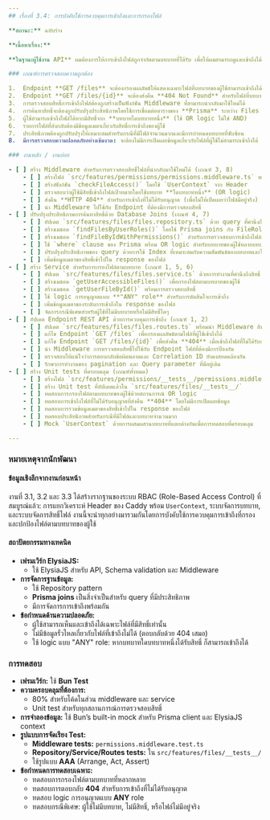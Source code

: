 ```yaml
---
## เรื่องที่ 3.4: การบังคับใช้การควบคุมการเข้าถึงและการกรองไฟล์

**สถานะ:** ฉบับร่าง

**เนื้อหาเรื่อง:**

**ในฐานะผู้ใช้งาน API** ผมต้องการให้การเข้าถึงไฟล์ถูกจำกัดตามบทบาทที่ได้รับ เพื่อให้ผมสามารถดูและเข้าถึงได้เฉพาะไฟล์ที่บทบาทของผมได้รับอนุญาต

### เกณฑ์การตรวจสอบความถูกต้อง

1.  Endpoint **GET /files** จะต้องกรองผลลัพธ์ให้แสดงเฉพาะไฟล์ที่บทบาทของผู้ใช้สามารถเข้าถึงได้
2.  Endpoint **GET /files/{id}** จะต้องส่งคืน **404 Not Found** สำหรับไฟล์ที่บทบาทของผู้ใช้ไม่สามารถเข้าถึงได้
3.  การตรวจสอบสิทธิ์การเข้าถึงไฟล์ต้องถูกสร้างเป็นฟังก์ชัน Middleware ที่สามารถนำกลับมาใช้ใหม่ได้
4.  การค้นหาสิทธิ์จะต้องถูกปรับปรุงประสิทธิภาพโดยใช้การเชื่อมต่อตารางของ **Prisma** ระหว่าง Files และ FileRolePermissions
5.  ผู้ใช้สามารถเข้าถึงไฟล์ได้หากมีสิทธิ์จาก **บทบาทใดบทบาทหนึ่ง** (ใช้ OR logic ไม่ใช่ AND)
6.  รายการไฟล์ที่ส่งกลับต้องมีข้อมูลเมตาเกี่ยวกับสิทธิ์การเข้าถึงของผู้ใช้
7.  ประสิทธิภาพต้องถูกปรับปรุงให้เหมาะสมสำหรับกรณีที่มีไฟล์จำนวนมากและมีการกำหนดบทบาทที่ซับซ้อน
8.  มีการตรวจสอบความปลอดภัยอย่างเข้มงวด: จะต้องไม่มีการเปิดเผยข้อมูลเกี่ยวกับไฟล์ที่ผู้ใช้ไม่สามารถเข้าถึงได้

### งานหลัก / งานย่อย

- [ ] สร้าง Middleware สำหรับการตรวจสอบสิทธิ์ไฟล์ที่นำกลับมาใช้ใหม่ได้ (เกณฑ์ 3, 8)
    - [ ] สร้างไฟล์ `src/features/permissions/permissions.middleware.ts` พร้อม logic การตรวจสอบสิทธิ์
    - [ ] สร้างฟังก์ชัน `checkFileAccess()` โดยใช้ `UserContext` จาก Header
    - [ ] ตรวจสอบว่าผู้ใช้มีสิทธิ์เข้าถึงไฟล์เป้าหมายโดยใช้บทบาท **ใดบทบาทหนึ่ง** (OR logic)
    - [ ] ส่งคืน **HTTP 404** สำหรับการเข้าถึงที่ไม่ได้รับอนุญาต (เพื่อไม่ให้เปิดเผยว่าไฟล์มีอยู่จริง)
    - [ ] นำ Middleware ไปใช้กับ Endpoint ที่ต้องมีการตรวจสอบสิทธิ์
- [ ] ปรับปรุงประสิทธิภาพการค้นหาสิทธิ์ด้วย Database Joins (เกณฑ์ 4, 7)
    - [ ] อัปเดต `src/features/files/files.repository.ts` ด้วย query ที่คำนึงถึงสิทธิ์
    - [ ] สร้างเมธอด `findFilesByUserRoles()` โดยใช้ Prisma joins กับ FileRolePermissions
    - [ ] สร้างเมธอด `findFileByIdWithPermissions()` สำหรับการตรวจสอบการเข้าถึงไฟล์เดี่ยว
    - [ ] ใช้ `where` clause ของ Prisma พร้อม OR logic สำหรับบทบาทของผู้ใช้หลายบทบาท
    - [ ] ปรับปรุงประสิทธิภาพของ query ด้วยการใช้ Index ที่เหมาะสมกับความสัมพันธ์ของบทบาทและไฟล์
    - [ ] เพิ่มข้อมูลเมตาของสิทธิ์เข้าไปใน response ของไฟล์
- [ ] สร้าง Service สำหรับการกรองไฟล์ตามบทบาท (เกณฑ์ 1, 5, 6)
    - [ ] อัปเดต `src/features/files/files.service.ts` ด้วยการทำงานที่คำนึงถึงสิทธิ์
    - [ ] สร้างเมธอด `getUserAccessibleFiles()` เพื่อกรองไฟล์ตามบทบาทของผู้ใช้
    - [ ] สร้างเมธอด `getUserFileById()` พร้อมการตรวจสอบสิทธิ์
    - [ ] ใช้ logic การอนุญาตแบบ **"ANY" role** สำหรับการตัดสินใจการเข้าถึง
    - [ ] เพิ่มข้อมูลเมตาของระดับการเข้าถึงใน response ของไฟล์
    - [ ] จัดการกรณีพิเศษสำหรับผู้ใช้ที่ไม่มีบทบาทหรือไม่มีสิทธิ์ใดๆ
- [ ] อัปเดต Endpoint REST API ด้วยการควบคุมการเข้าถึง (เกณฑ์ 1, 2)
    - [ ] อัปเดต `src/features/files/files.routes.ts` พร้อมนำ Middleware สิทธิ์มาใช้
    - [ ] แก้ไข Endpoint `GET /files` เพื่อกรองผลลัพธ์ตามไฟล์ที่ผู้ใช้เข้าถึงได้
    - [ ] แก้ไข Endpoint `GET /files/{id}` เพื่อส่งคืน **404** เมื่อเข้าถึงไฟล์ที่ไม่ได้รับอนุญาต
    - [ ] นำ Middleware การตรวจสอบสิทธิ์ไปใช้กับ Endpoint ไฟล์ที่ต้องมีการป้องกัน
    - [ ] ตรวจสอบให้แน่ใจว่าการตอบกลับข้อผิดพลาดและ Correlation ID ยังคงสอดคล้องกัน
    - [ ] รักษาการทำงานของ pagination และ Query parameter ที่มีอยู่เดิม
- [ ] สร้าง Unit tests ที่ครอบคลุม (เกณฑ์ทั้งหมด)
    - [ ] สร้างไฟล์ `src/features/permissions/__tests__/permissions.middleware.test.ts`
    - [ ] สร้าง Unit test ที่อัปเดตแล้วใน `src/features/files/__tests__/`
    - [ ] ทดสอบการกรองไฟล์ตามบทบาทของผู้ใช้ด้วยสถานการณ์ OR logic
    - [ ] ทดสอบการเข้าถึงไฟล์ที่ไม่ได้รับอนุญาตที่ส่งคืน **404** โดยไม่มีการเปิดเผยข้อมูล
    - [ ] ทดสอบการรวมข้อมูลเมตาของสิทธิ์เข้าไปใน response ของไฟล์
    - [ ] ทดสอบประสิทธิภาพสำหรับกรณีที่มีไฟล์และบทบาทจำนวนมาก
    - [ ] Mock `UserContext` ด้วยการผสมผสานบทบาทที่แตกต่างกันเพื่อการทดสอบที่ครอบคลุม

---
```


### หมายเหตุจากนักพัฒนา

#### ข้อมูลเชิงลึกจากงานก่อนหน้า
งานที่ 3.1, 3.2 และ 3.3 ได้สร้างรากฐานของระบบ RBAC (Role-Based Access Control) ที่สมบูรณ์แล้ว: การแยกวิเคราะห์ Header ของ Caddy พร้อม `UserContext`, ระบบจัดการบทบาท, และระบบจัดการสิทธิ์ไฟล์ งานนี้จะนำทุกอย่างมารวมกันโดยการบังคับใช้การควบคุมการเข้าถึงที่กรองและปกป้องไฟล์ตามบทบาทของผู้ใช้

#### สถาปัตยกรรมทางเทคนิค
* **เฟรมเวิร์ก ElysiaJS:**
    * ใช้ ElysiaJS สำหรับ API, Schema validation และ Middleware
* **การจัดการฐานข้อมูล:**
    * ใช้ Repository pattern
    * **Prisma joins** เป็นสิ่งจำเป็นสำหรับ query ที่มีประสิทธิภาพ
    * มีการจัดการการเข้าถึงพร้อมกัน
* **ข้อกำหนดด้านความปลอดภัย:**
    * ผู้ใช้สามารถเห็นและเข้าถึงได้เฉพาะไฟล์ที่มีสิทธิ์เท่านั้น
    * ไม่มีข้อมูลรั่วไหลเกี่ยวกับไฟล์ที่เข้าถึงไม่ได้ (ตอบกลับด้วย 404 เสมอ)
    * ใช้ logic แบบ "ANY" role: หากบทบาทใดบทบาทหนึ่งได้รับสิทธิ์ ก็สามารถเข้าถึงได้

### การทดสอบ
* **เฟรมเวิร์ก:** ใช้ **Bun Test**
* **ความครอบคลุมที่ต้องการ:**
    * 80% สำหรับโค้ดในส่วน middleware และ service
    * Unit test สำหรับทุกสถานการณ์การตรวจสอบสิทธิ์
* **การจำลองข้อมูล:** ใช้ Bun’s built-in mock สำหรับ Prisma client และ ElysiaJS context
* **รูปแบบการจัดเรียง Test:**
    * **Middleware tests:** `permissions.middleware.test.ts`
    * **Repository/Service/Routes tests:** ใน `src/features/files/__tests__/`
    * ใช้รูปแบบ **AAA** (Arrange, Act, Assert)
* **ข้อกำหนดการทดสอบเฉพาะ:**
    * ทดสอบการกรองไฟล์ตามบทบาทที่หลากหลาย
    * ทดสอบการตอบกลับ **404** สำหรับการเข้าถึงที่ไม่ได้รับอนุญาต
    * ทดสอบ logic การอนุญาตแบบ **ANY** role
    * ทดสอบกรณีพิเศษ: ผู้ใช้ไม่มีบทบาท, ไม่มีสิทธิ์, หรือไฟล์ไม่มีอยู่จริง
